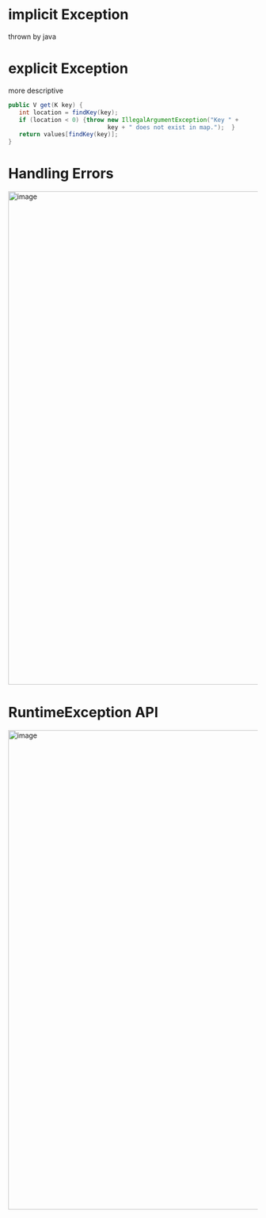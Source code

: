 # implicit Exception 
thrown by java 
# explicit Exception
more descriptive 
```java
public V get(K key) {
   int location = findKey(key);
   if (location < 0) {throw new IllegalArgumentException("Key " + 
                            key + " does not exist in map.");  }
   return values[findKey(key)];
}
```

# Handling Errors

<img width="996" alt="image" src="https://user-images.githubusercontent.com/118059669/218244487-aa50aa6a-6cd9-4392-bc3b-34f24cb87269.png">

# RuntimeException API
<img width="968" alt="image" src="https://user-images.githubusercontent.com/118059669/218244521-cc916a39-d663-4b1f-b9a5-59dbf5a8163a.png">



